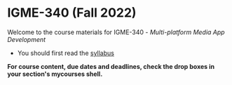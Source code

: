 # IGME-340 (Fall 2022)
Welcome to the course materials for IGME-340 - *Multi-platform Media App Development*
- You should first read the [syllabus](syllabus.md)

**For course content, due dates and deadlines, check the drop boxes in your section's mycourses shell.**
